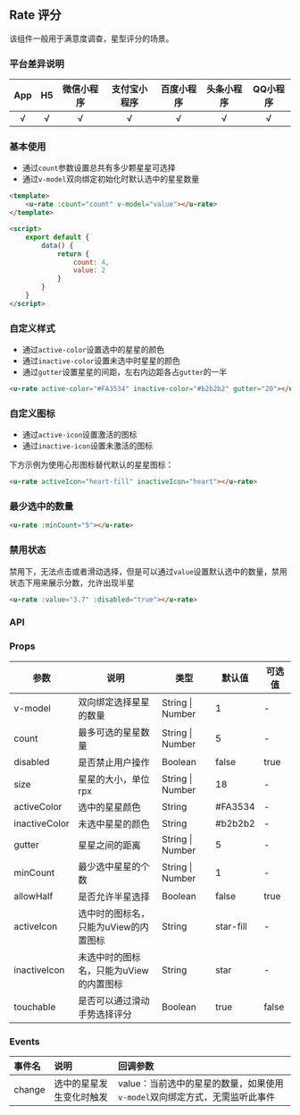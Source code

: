 ## Rate 评分 <to-api/>

<demo-model url="/pages/componentsB/rate/index"></demo-model>

该组件一般用于满意度调查，星型评分的场景。

### 平台差异说明

|App|H5|微信小程序|支付宝小程序|百度小程序|头条小程序|QQ小程序|
|:-:|:-:|:-:|:-:|:-:|:-:|:-:|
|√|√|√|√|√|√|√|

### 基本使用

- 通过`count`参数设置总共有多少颗星星可选择
- 通过`v-model`双向绑定初始化时默认选中的星星数量 <Badge text="1.4.5新增" />

```html
<template>
	<u-rate :count="count" v-model="value"></u-rate>
</template>

<script>
	export default {
		data() {
			return {
				count: 4,
				value: 2
			}
		}
	}
</script>
```

### 自定义样式

- 通过`active-color`设置选中的星星的颜色
- 通过`inactive-color`设置未选中时星星的颜色
- 通过`gutter`设置星星的间距，左右内边距各占`gutter`的一半

```html
<u-rate active-color="#FA3534" inactive-color="#b2b2b2" gutter="20"></u-rate>
```

### 自定义图标

- 通过`active-icon`设置激活的图标
- 通过`inactive-icon`设置未激活的图标

下方示例为使用心形图标替代默认的星星图标：

```html
<u-rate activeIcon="heart-fill" inactiveIcon="heart"></u-rate>
```

### 最少选中的数量

```html
<u-rate :minCount="5"></u-rate>
```

### 禁用状态

禁用下，无法点击或者滑动选择，但是可以通过`value`设置默认选中的数量，禁用状态下用来展示分数，允许出现半星

```html
<u-rate :value="3.7" :disabled="true"></u-rate>
```

### API

### Props

| 参数          | 说明            | 类型            | 默认值             |  可选值   |
|-------------  |---------------- |---------------|------------------ |-------- |
| v-model       | 双向绑定选择星星的数量 | String \| Number | 1 | - |
| count         | 最多可选的星星数量 | String \| Number | 5 | - |
| disabled      | 是否禁止用户操作 | Boolean | false | true |
| size          | 星星的大小，单位rpx | String \| Number | 18 | - |
| activeColor   | 选中的星星颜色 | String | #FA3534 | - |
| inactiveColor | 未选中星星的颜色 | String | #b2b2b2 | - |
| gutter        | 星星之间的距离 | String \| Number | 5 | - |
| minCount      | 最少选中星星的个数 | String \| Number | 1 | - |
| allowHalf     | 是否允许半星选择 | Boolean | false | true |
| activeIcon    | 选中时的图标名，只能为uView的内置图标 | String | star-fill | - |
| inactiveIcon  | 未选中时的图标名，只能为uView的内置图标 | String | star | - |
| touchable     | 是否可以通过滑动手势选择评分 | Boolean | true | false |

<!-- | colors <Badge text="1.7.2" /> | 颜色分级显示，可以用不同颜色区分评分层级 | Array  | - | - | -->
<!-- | icons <Badge text="1.7.2" /> | 图标分级显示，可以用不同类型的icon区分评分层级 | Array  | - | - | -->

### Events

| 事件名 | 说明 | 回调参数 |
| :- | :- | :- |
| change | 选中的星星发生变化时触发 | value：当前选中的星星的数量，如果使用`v-model`双向绑定方式，无需监听此事件|
